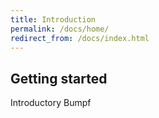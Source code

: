 ```yaml
---
title: Introduction
permalink: /docs/home/
redirect_from: /docs/index.html
---
```


## Getting started

Introductory Bumpf
